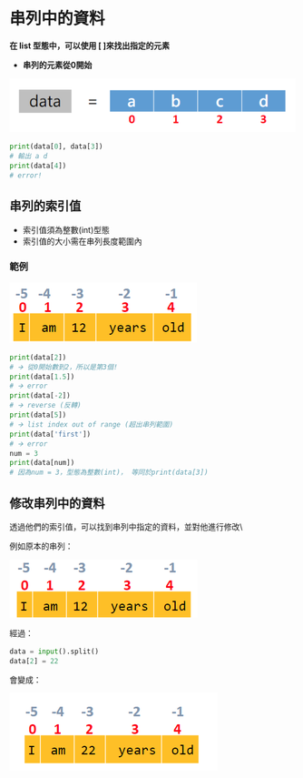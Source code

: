 # 串列中的資料

**在 list 型態中，可以使用 \[ ]來找出指定的元素**

* **串列的元素從0開始**

![](<../../.gitbook/assets/image (69).png>)

```python
print(data[0], data[3]) 
# 輸出 a d
print(data[4])
# error!
```

## **串列的索引值**

* 索引值須為整數(int)型態
* 索引值的大小需在串列長度範圍內

### 範例 

![](<../../.gitbook/assets/image (70).png>)

```python
print(data[2]) 
# 🡪 從0開始數到2，所以是第3個!
print(data[1.5])
# 🡪 error
print(data[-2])
# 🡪 reverse (反轉)
print(data[5])
# 🡪 list index out of range (超出串列範圍)
print(data['first'])
# 🡪 error
num = 3
print(data[num])
# 因為num = 3，型態為整數(int)，	等同於print(data[3])
```

## **修改串列中的資料**

透過他們的索引值，可以找到串列中指定的資料，並對他進行修改\


例如原本的串列：

![](<../../.gitbook/assets/image (71).png>)

經過：

```python
data = input().split()
data[2] = 22
```

會變成：

![](<../../.gitbook/assets/image (72).png>)
